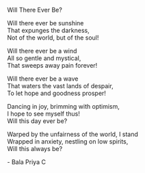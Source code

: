 Will There Ever Be?

Will there ever be sunshine<br>
That expunges the darkness,<br>
Not of the world, but of the soul!<br>

Will there ever be a wind<br>
All so gentle and mystical,<br>
That sweeps away pain forever!<br>

Will there ever be a wave<br>
That waters the vast lands of despair,<br>
To let hope and goodness prosper!<br>

Dancing in joy, brimming with optimism,<br>
I hope to see myself thus!<br>
Will this day ever be?<br>

Warped by the unfairness of the world, I stand<br>
Wrapped in anxiety, nestling on low spirits,<br>
Will this always be?<br>
 
\- Bala Priya C
